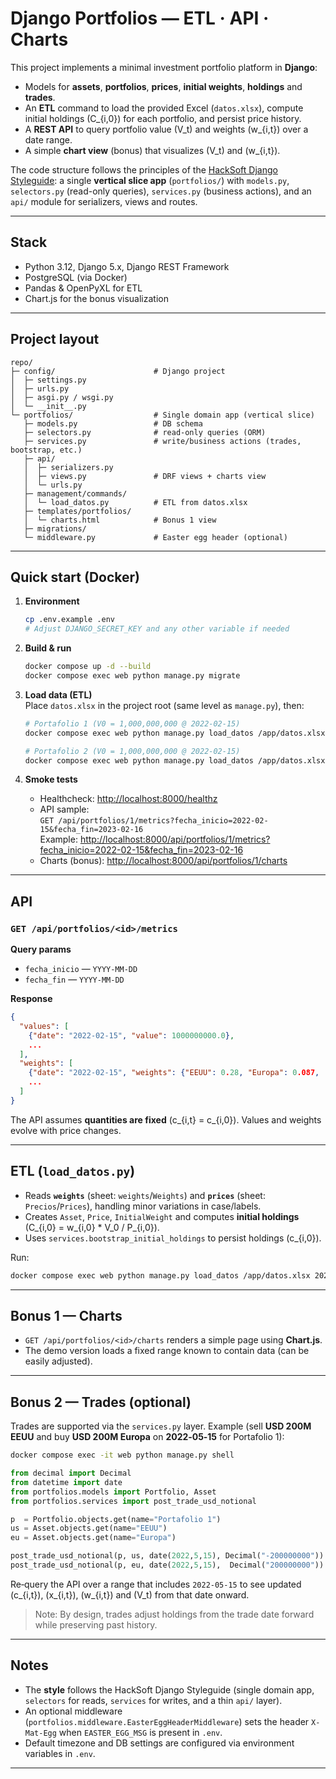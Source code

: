 # Django Portfolios — ETL · API · Charts

This project implements a minimal investment portfolio platform in **Django**:
- Models for **assets**, **portfolios**, **prices**, **initial weights**, **holdings** and **trades**.
- An **ETL** command to load the provided Excel (`datos.xlsx`), compute initial holdings \(C_{i,0}\) for each portfolio, and persist price history.
- A **REST API** to query portfolio value \(V_t\) and weights \(w_{i,t}\) over a date range.
- A simple **chart view** (bonus) that visualizes \(V_t\) and \(w_{i,t}\).

The code structure follows the principles of the [HackSoft Django Styleguide](https://github.com/HackSoftware/Django-Styleguide): a single **vertical slice app** (`portfolios/`) with `models.py`, `selectors.py` (read-only queries), `services.py` (business actions), and an `api/` module for serializers, views and routes.

---

## Stack

- Python 3.12, Django 5.x, Django REST Framework
- PostgreSQL (via Docker)
- Pandas & OpenPyXL for ETL
- Chart.js for the bonus visualization

---

## Project layout

```
repo/
├─ config/                      # Django project
│  ├─ settings.py
│  ├─ urls.py
│  ├─ asgi.py / wsgi.py
│  └─ __init__.py
└─ portfolios/                  # Single domain app (vertical slice)
   ├─ models.py                 # DB schema
   ├─ selectors.py              # read-only queries (ORM)
   ├─ services.py               # write/business actions (trades, bootstrap, etc.)
   ├─ api/
   │  ├─ serializers.py
   │  ├─ views.py               # DRF views + charts view
   │  └─ urls.py
   ├─ management/commands/
   │  └─ load_datos.py          # ETL from datos.xlsx
   ├─ templates/portfolios/
   │  └─ charts.html            # Bonus 1 view
   ├─ migrations/
   └─ middleware.py             # Easter egg header (optional)
```

---

## Quick start (Docker)

1) **Environment**
   ```bash
   cp .env.example .env
   # Adjust DJANGO_SECRET_KEY and any other variable if needed
   ```

2) **Build & run**
   ```bash
   docker compose up -d --build
   docker compose exec web python manage.py migrate
   ```

3) **Load data (ETL)**  
   Place `datos.xlsx` in the project root (same level as `manage.py`), then:
   ```bash
   # Portafolio 1 (V0 = 1,000,000,000 @ 2022-02-15)
   docker compose exec web python manage.py load_datos /app/datos.xlsx 2022-02-15 1000000000 "Portafolio 1"

   # Portafolio 2 (V0 = 1,000,000,000 @ 2022-02-15)
   docker compose exec web python manage.py load_datos /app/datos.xlsx 2022-02-15 1000000000 "Portafolio 2"
   ```

4) **Smoke tests**
   - Healthcheck: <http://localhost:8000/healthz>
   - API sample:  
     `GET /api/portfolios/1/metrics?fecha_inicio=2022-02-15&fecha_fin=2023-02-16`  
     Example: <http://localhost:8000/api/portfolios/1/metrics?fecha_inicio=2022-02-15&fecha_fin=2023-02-16>
   - Charts (bonus): <http://localhost:8000/api/portfolios/1/charts>

---

## API

### `GET /api/portfolios/<id>/metrics`
**Query params**
- `fecha_inicio` — `YYYY-MM-DD`
- `fecha_fin` — `YYYY-MM-DD`

**Response**
```json
{
  "values": [
    {"date": "2022-02-15", "value": 1000000000.0},
    ...
  ],
  "weights": [
    {"date": "2022-02-15", "weights": {"EEUU": 0.28, "Europa": 0.087, ...}},
    ...
  ]
}
```

The API assumes **quantities are fixed** \(c_{i,t} = c_{i,0}\). Values and weights evolve with price changes.

---

## ETL (`load_datos.py`)

- Reads **`weights`** (sheet: `weights`/`Weights`) and **`prices`** (sheet: `Precios`/`Prices`), handling minor variations in case/labels.
- Creates `Asset`, `Price`, `InitialWeight` and computes **initial holdings** \(C_{i,0} = w_{i,0} \* V_0 / P_{i,0}\).
- Uses `services.bootstrap_initial_holdings` to persist holdings \(c_{i,0}\).

Run:
```bash
docker compose exec web python manage.py load_datos /app/datos.xlsx 2022-02-15 1000000000 "Portafolio 1"
```

---

## Bonus 1 — Charts

- `GET /api/portfolios/<id>/charts` renders a simple page using **Chart.js**.
- The demo version loads a fixed range known to contain data (can be easily adjusted).

---

## Bonus 2 — Trades (optional)

Trades are supported via the `services.py` layer. Example (sell **USD 200M EEUU** and buy **USD 200M Europa** on **2022‑05‑15** for Portafolio 1):

```bash
docker compose exec -it web python manage.py shell
```

```python
from decimal import Decimal
from datetime import date
from portfolios.models import Portfolio, Asset
from portfolios.services import post_trade_usd_notional

p  = Portfolio.objects.get(name="Portafolio 1")
us = Asset.objects.get(name="EEUU")
eu = Asset.objects.get(name="Europa")

post_trade_usd_notional(p, us, date(2022,5,15), Decimal("-200000000"))  # sell 200M
post_trade_usd_notional(p, eu, date(2022,5,15),  Decimal("200000000"))  # buy 200M
```

Re‑query the API over a range that includes `2022‑05‑15` to see updated \(c_{i,t}\), \(x_{i,t}\), \(w_{i,t}\) and \(V_t\) from that date onward.

> Note: By design, trades adjust holdings from the trade date forward while preserving past history.

---

## Notes

- The **style** follows the HackSoft Django Styleguide (single domain app, `selectors` for reads, `services` for writes, and a thin `api/` layer).
- An optional middleware (`portfolios.middleware.EasterEggHeaderMiddleware`) sets the header `X-Mat-Egg` when `EASTER_EGG_MSG` is present in `.env`.
- Default timezone and DB settings are configured via environment variables in `.env`.

---
